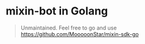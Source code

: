 # mixin-bot in Golang

> Unmaintained. Feel free to go and use https://github.com/MooooonStar/mixin-sdk-go
